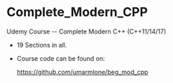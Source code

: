 # Complete_Modern_CPP
Udemy Course -- Complete Modern C++ (C++11/14/17)

- 19 Sections in all. 

- Course code can be found on:
  
  https://github.com/umarmlone/beg_mod_cpp
